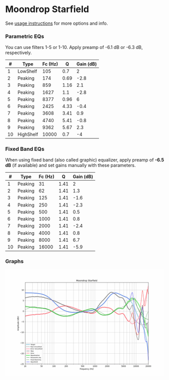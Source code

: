 # Moondrop Starfield
See [usage instructions](https://github.com/jaakkopasanen/AutoEq#usage) for more options and info.

### Parametric EQs
You can use filters 1-5 or 1-10. Apply preamp of -6.1 dB or -6.3 dB, respectively.

|   # | Type      |   Fc (Hz) |    Q |   Gain (dB) |
|-----|-----------|-----------|------|-------------|
|   1 | LowShelf  |       105 | 0.7  |         2   |
|   2 | Peaking   |       174 | 0.69 |        -2.8 |
|   3 | Peaking   |       859 | 1.16 |         2.1 |
|   4 | Peaking   |      1627 | 1.1  |        -2.8 |
|   5 | Peaking   |      8377 | 0.96 |         6   |
|   6 | Peaking   |      2425 | 4.33 |        -0.4 |
|   7 | Peaking   |      3608 | 3.41 |         0.9 |
|   8 | Peaking   |      4740 | 5.41 |        -0.8 |
|   9 | Peaking   |      9362 | 5.67 |         2.3 |
|  10 | HighShelf |     10000 | 0.7  |        -4   |

### Fixed Band EQs
When using fixed band (also called graphic) equalizer, apply preamp of **-6.5 dB** (if available) and set gains manually with these parameters.

|   # | Type    |   Fc (Hz) |    Q |   Gain (dB) |
|-----|---------|-----------|------|-------------|
|   1 | Peaking |        31 | 1.41 |         2   |
|   2 | Peaking |        62 | 1.41 |         1.3 |
|   3 | Peaking |       125 | 1.41 |        -1.6 |
|   4 | Peaking |       250 | 1.41 |        -2.3 |
|   5 | Peaking |       500 | 1.41 |         0.5 |
|   6 | Peaking |      1000 | 1.41 |         0.8 |
|   7 | Peaking |      2000 | 1.41 |        -2.4 |
|   8 | Peaking |      4000 | 1.41 |         0.8 |
|   9 | Peaking |      8000 | 1.41 |         6.7 |
|  10 | Peaking |     16000 | 1.41 |        -5.9 |

### Graphs
![](./Moondrop%20Starfield.png)
